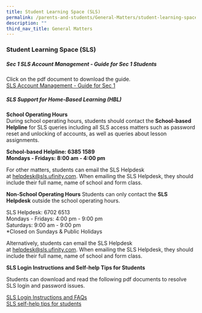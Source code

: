 ```yaml
---
title: Student Learning Space (SLS)
permalink: /parents-and-students/General-Matters/student-learning-space/
description: ""
third_nav_title: General Matters
---
```


### Student Learning Space (SLS)

##### Sec 1 SLS Account Management - Guide for Sec 1 Students

Click on the pdf document to download the guide. <br>
[SLS Account Management - Guide for Sec 1](/files/SLS%20Account%20Management%20-%20Guide%20for%20Sec%201%20Students.pdf)

##### SLS Support for Home-Based Learning (HBL)

**School Operating Hours** <br>
During school operating hours, students should contact the **School-based Helpline** for SLS queries including all SLS access matters such as password reset and unlocking of accounts, as well as queries about lesson assignments.

**School-based Helpline: 6385 1589** <br>
**Mondays - Fridays: 8:00 am - 4:00 pm**

For other matters, students can email the SLS Helpdesk at [helpdesk@sls.ufinity.com](mailto:helpdesk@sls.ufinity.com). When emailing the SLS Helpdesk, they should include their full name, name of school and form class.

**Non-School Operating Hours**
Students can only contact the **SLS Helpdesk** outside the school operating hours.

SLS Helpdesk: 6702 6513 <br>
Mondays - Fridays: 4:00 pm - 9:00 pm <br>
Saturdays: 9:00 am - 9:00 pm <br>
\*Closed on Sundays & Public Holidays

Alternatively, students can email the SLS Helpdesk at [helpdesk@sls.ufinity.com](mailto:helpdesk@sls.ufinity.com). When emailing the SLS Helpdesk, they should include their full name, name of school and form class.

**SLS Login Instructions and Self-help Tips for Students**

Students can download and read the following pdf documents to resolve SLS login and password issues.

[SLS Login Instructions and FAQs](/files/SLS%20Login%20Instructions%20and%20FAQs.pdf) <br>
[SLS self-help tips for students](/files/SLS%20self-help%20tips%20for%20students.pdf)
